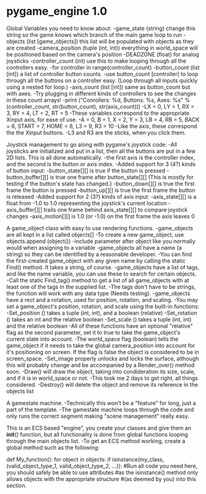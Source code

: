 # pygame_engine 1.0 #

Global Variables you need to know about:
 -game_state (string) change this string so the game knows which branch of the main game loop to run
 -objects (list [game_objects]) this list will be populated with objects as they are created
 -camera_position (tuple (int, int)) everything in world_space will be positioned based on the camera's position
 -DEADZONE (float) for analog joysticks
 -controller_count (int) use this to make looping through all the controllers easy.
  -for controller in range(controller_count)
 -button_count (list [int]) a list of controller button counts.
  -use button_count [controller] to loop through all the buttons on a controller easy. (Loop through all inputs quickly using a nested for loop.)
 -axis_count (list [int]) same as button_count but with axes.
  -Try plugging in different kinds of controllers to see the changes in these count arrays!
  -print ("Conrollers: %d, Buttons: %s, Axes: %s" % (controller_count, str(button_count), str(axis_count)))
 -LX = 0, LY = 1, RX = 3, RY = 4, LT = 2, RT = 5
  -These variables correspond to the appropriate Xinput axis, for ease of use.
 -A = 0, B = 1, X = 2, Y = 3, LB = 4, RB = 5, BACK = 6, START = 7, HOME = 8, L3 = 9, R3 = 10
  -Like the axis, these correspond the the Xinput buttons.
  -L3 and R3 are the sticks, when you click them.

Joystick management to go along with pygame's joystick code:
 -All joysticks are initialized and put in a list, then all the buttons are put in a few 2D lists. This is all done automatically.
 -the first axis is the controller index, and the second is the button or axis index.
 -Added support for 3 (4?) kinds of button input:
  -button_state[][] is true if the button is pressed
  -button_buffer[][] is true one frame after button_state[][] (This is mostly for testing if the button's state has changed.)
  -button_down[][] is true the first frame the button is pressed
  -button_up[][] is true the first frame the button is released
 -Added support for 2 (3?) kinds of axis input:
  -axis_state[][] is a float from -1.0 to 1.0 representing the joystick's current location
  -axis_buffer[][] trails one frame behind axis_state[][] to compare joystick changes
  -axis_motion[][] is 1.0 (or -1.0) on the first frame the axis leaves 0

A game_object class with easy to use rendering functions.
 -game_objects are all kept in a list called objects[]
  -To create a new game_object, use objects.append (object())
   -include parameter after object like you normally would when assigning to a variable
 -game_objects all have a name (a string) so they can be identified by a reasonable developer.
  -You can find the first-created game_object with any given name by calling the static Find() method. It takes a string, of course.
 -game_objects have a list of tags, and like the name variable, you can use these to search for certain objects.
  -Call the static Find_tag() method to get a list of all game_objects with at least one of the tags in the supplied list.
   -The tags don't have to be strings, the function will work with any data type (Needs testing).
 -game_objects have a rect and a rotation, used for position, rotation, and scaling.
  -You may set a game_object's position, rotation, and scale using the built-in functions:
   -Set_position () takes a tuple (int, int), and a boolean (relative)
   -Set_rotation () takes an int and the relative boolean
   -Set_scale () takes a tuple (int, int) and the relative boolean
  -All of these functions have an optional "relative" flag as the second parameter, set it to true to take the game_object's current state into account.
 -The world_space flag (boolean) tells the game_object if it needs to take the global camera_position into account for it's positioning on screen. If the flag is false the object is considered to be in screen_space.
 -Set_image properly unlocks and locks the surface, although this will probably change and be accompanied by a Render_over() method soon.
 -Draw() will draw the object, taking into condideration its size, scale, and if it is in world_space or not.
  -This took me 2 days to get right, all things considered.
 -Destroy() will delete the object and remove its reference in the objects list

A gamestate machine.
 -Technically this won't be a "feature" for long, just a part of the template.
 -The gamestate machine loops through the code and only runs the correct segment making "scene management" really easy.

This is an ECS based "engine", you create your classes and give them an __init__() function, but all functionality is done from global functions looping through the main objects list.
 -To get an ECS method working, create a global method such as the following:

def My_function():
	for object in objects:
		if isinstance(my_class, (valid_object_type_1, valid_object_type_2, ...)):
			#Run all code you need here, you should safely be able to use attributes
			#as the isinstance() method only allows objects with the appropriate structure
			#(as deemed by you) into this section.